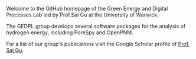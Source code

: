 Welcome to the GitHub homepage of the Green Energy and Digital Processes Lab led by Prof.Sai Gu at the University of Warwick. 

The GEDPL group develops several software packages for the analysis of hydrogen energy, including PoreSpy and OpenPNM.

For a list of our group's publications visit the Google Scholar profile of [Prof. Sai Gu](https://scholar.google.com/citations?user=EufoqsMAAAAJ&hl=en&oi=ao).
